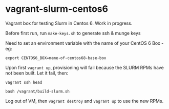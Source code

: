 vagrant-slurm-centos6
=====================

Vagrant box for testing Slurm in Centos 6. Work in progress.

Before first run, run `make-keys.sh` to generate ssh & munge keys

Need to set an environment variable with the name of your CentOS 6 Box - eg: 

`export CENTOS6_BOX=name-of-centos68-base-box`


Upon first `vagrant up`, provisioning will fail because the SLURM 
RPMs have not been built. Let it fail, then:

`vagrant ssh head`


`bash /vagrant/build-slurm.sh`
 
Log out of VM, then `vagrant destroy` and `vagrant up` to use the new RPMs.
